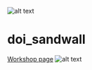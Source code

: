 ![alt text](https://i.imgur.com/5rsgGdv.png "Educational purposes")

# doi_sandwall

[Workshop page](https://steamcommunity.com/sharedfiles/filedetails/?id=1232605344)
![alt text](https://steamuserimages-a.akamaihd.net/ugc/903400215516423913/7DC6C90FD9B6C1535773E023EBC468E5561CF572/ "Workshop image")
